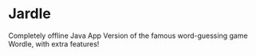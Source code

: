 # Jardle
Completely offline Java App Version of the famous word-guessing game Wordle, with extra features!
